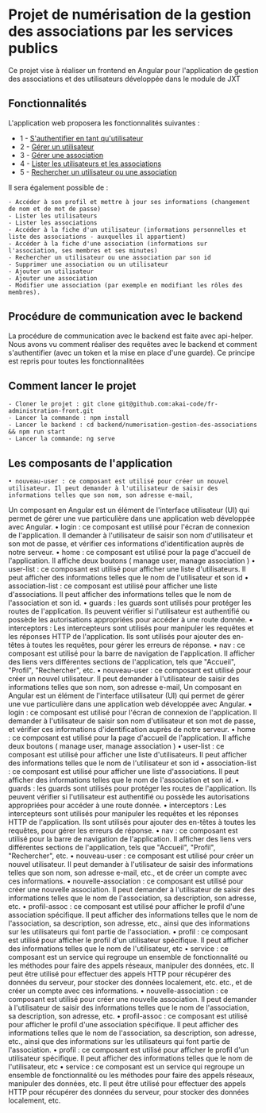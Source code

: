# Projet de numérisation de la gestion des associations par les services publics

Ce projet vise à réaliser un frontend en Angular pour l'application de gestion des associations et des utilisateurs développée dans le module de JXT

## Fonctionnalités

L'application web proposera les fonctionnalités suivantes :
- 1 - [S'authentifier en tant qu'utilisateur](doc/autentification.md)
- 2 - [Gérer un utilisateur](doc/manageUser.md)
- 3 - [Gérer une association](doc/manageAssociation.md)
- 4 - [Lister les utilisateurs et les associations](doc/listUsersAndAssociations.md)
- 5 - [Rechercher un utilisateur ou une association](doc/searchUserOrAssociation.md)

Il sera également possible de :

    - Accéder à son profil et mettre à jour ses informations (changement de nom et de mot de passe)
    - Lister les utilisateurs
    - Lister les associations
    - Accéder à la fiche d'un utilisateur (informations personnelles et liste des associations - auxquelles il appartient)
    - Accéder à la fiche d'une association (informations sur l'association, ses membres et ses minutes)
    - Rechercher un utilisateur ou une association par son id
    - Supprimer une association ou un utilisateur
    - Ajouter un utilisateur
    - Ajouter une association
    - Modifier une association (par exemple en modifiant les rôles des membres).

## Procédure de communication avec le backend

La procédure de communication avec le backend est faite avec api-helper. Nous avons vu comment réaliser des requêtes avec le backend et comment s'authentifier (avec un token et la mise en place d'une guarde). Ce principe est repris pour toutes les fonctionnalitées

## Comment lancer le projet
 
    - Cloner le projet : git clone git@github.com:akai-code/fr-administration-front.git
    - Lancer la commande : npm install 
    - Lancer le backend : cd backend/numerisation-gestion-des-associations && npm run start 
    - Lancer la commande: ng serve

## Les composants de l'application

    • nouveau-user : ce composant est utilisé pour créer un nouvel utilisateur. Il peut demander à l'utilisateur de saisir des informations telles que son nom, son adresse e-mail,
Un composant en Angular est un élément de l'interface utilisateur (UI) qui permet de gérer une vue particulière dans une application web développée avec Angular. 
    • login : ce composant est utilisé pour l'écran de connexion de l'application. Il demander à l'utilisateur de saisir son nom d'utilisateur et son mot de passe, et vérifier ces informations d'identification auprès de notre serveur.
    • home : ce composant est utilisé pour la page d'accueil de l'application. Il affiche deux boutons ( manage user, manage association )
    • user-list : ce composant est utilisé pour afficher une liste d'utilisateurs. Il peut afficher des informations telles que le nom de l'utilisateur et son id
    • association-list : ce composant est utilisé pour afficher une liste d'associations. Il peut afficher des informations telles que le nom de l'association et son id.
    • guards : les guards sont utilisés pour protéger les routes de l'application. Ils peuvent vérifier si l'utilisateur est authentifié ou possède les autorisations appropriées pour accéder à une route donnée.
    • interceptors : Les intercepteurs sont utilisés pour manipuler les requêtes et les réponses HTTP de l'application. Ils sont utilisés pour ajouter des en-têtes à toutes les requêtes, pour gérer les erreurs de réponse.
    • nav : ce composant est utilisé pour la barre de navigation de l'application. Il afficher des liens vers différentes sections de l'application, tels que "Accueil", "Profil", "Rechercher", etc.
    • nouveau-user : ce composant est utilisé pour créer un nouvel utilisateur. Il peut demander à l'utilisateur de saisir des informations telles que son nom, son adresse e-mail, Un composant en Angular est un élément de l'interface utilisateur (UI) qui permet de gérer une vue particulière dans une application web développée avec Angular. 
    • login : ce composant est utilisé pour l'écran de connexion de l'application. Il demander à l'utilisateur de saisir son nom d'utilisateur et son mot de passe, et vérifier ces informations d'identification auprès de notre serveur.
    • home : ce composant est utilisé pour la page d'accueil de l'application. Il affiche deux boutons ( manage user, manage association )
    • user-list : ce composant est utilisé pour afficher une liste d'utilisateurs. Il peut afficher des informations telles que le nom de l'utilisateur et son id
    • association-list : ce composant est utilisé pour afficher une liste d'associations. Il peut afficher des informations telles que le nom de l'association et son id.
    • guards : les guards sont utilisés pour protéger les routes de l'application. Ils peuvent vérifier si l'utilisateur est authentifié ou possède les autorisations appropriées pour accéder à une route donnée.
    • interceptors : Les intercepteurs sont utilisés pour manipuler les requêtes et les réponses HTTP de l'application. Ils sont utilisés pour ajouter des en-têtes à toutes les requêtes, pour gérer les erreurs de réponse.
    • nav : ce composant est utilisé pour la barre de navigation de l'application. Il afficher des liens vers différentes sections de l'application, tels que "Accueil", "Profil", "Rechercher", etc.
    • nouveau-user : ce composant est utilisé pour créer un nouvel utilisateur. Il peut demander à l'utilisateur de saisir des informations telles que son nom, son adresse e-mail, etc., et de créer un compte avec ces informations.
    • nouvelle-association : ce composant est utilisé pour créer une nouvelle association. Il peut demander à l'utilisateur de saisir des informations telles que le nom de l'association, sa description, son adresse, etc.
    • profil-assoc : ce composant est utilisé pour afficher le profil d'une association spécifique. Il peut afficher des informations telles que le nom de l'association, sa description, son adresse, etc., ainsi que des informations sur les utilisateurs qui font partie de l'association.
    • profil : ce composant est utilisé pour afficher le profil d'un utilisateur spécifique. Il peut afficher des informations telles que le nom de l'utilisateur, etc
    • service : ce composant est un service qui regroupe un ensemble de fonctionnalité ou les méthodes pour faire des appels réseaux, manipuler des données, etc. Il peut être utilisé pour effectuer des appels HTTP pour récupérer des données du serveur, pour stocker des données localement, etc.
      etc., et de créer un compte avec ces informations.
    • nouvelle-association : ce composant est utilisé pour créer une nouvelle association. Il peut demander à l'utilisateur de saisir des informations telles que le nom de l'association, sa description, son adresse, etc.
    • profil-assoc : ce composant est utilisé pour afficher le profil d'une association spécifique. Il peut afficher des informations telles que le nom de l'association, sa description, son adresse, etc., ainsi que des informations sur les utilisateurs qui font partie de l'association.
    • profil : ce composant est utilisé pour afficher le profil d'un utilisateur spécifique. Il peut afficher des informations telles que le nom de l'utilisateur, etc
    • service : ce composant est un service qui regroupe un ensemble de fonctionnalité ou les méthodes pour faire des appels réseaux, manipuler des données, etc. Il peut être utilisé pour effectuer des appels HTTP pour récupérer des données du serveur, pour stocker des données localement, etc.
      
    